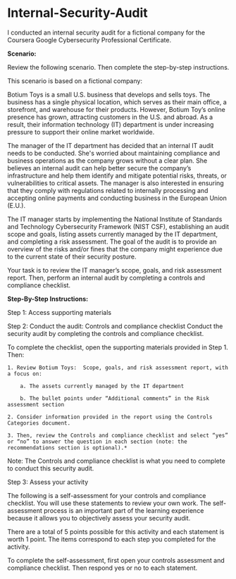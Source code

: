 # Internal-Security-Audit
I conducted an internal security audit for a fictional company for the Coursera Google Cybersecurity Professional Certificate.

**Scenario:**

Review the following scenario. Then complete the step-by-step instructions.

This scenario is based on a fictional company:

Botium Toys is a small U.S. business that develops and sells toys. The business has a single physical location, which serves as their main office, a storefront, and warehouse for their products. However, Botium Toy’s online presence has grown, attracting customers in the U.S. and abroad. As a result, their information technology (IT) department is under increasing pressure to support their online market worldwide. 

The manager of the IT department has decided that an internal IT audit needs to be conducted. She's worried about maintaining compliance and business operations as the company grows without a clear plan. She believes an internal audit can help better secure the company’s infrastructure and help them identify and mitigate potential risks, threats, or vulnerabilities to critical assets. The manager is also interested in ensuring that they comply with regulations related to internally processing and accepting online payments and conducting business in the European Union (E.U.).   

The IT manager starts by implementing the National Institute of Standards and Technology Cybersecurity Framework (NIST CSF), establishing an audit scope and goals, listing assets currently managed by the IT department, and completing a risk assessment. The goal of the audit is to provide an overview of the risks and/or fines that the company might experience due to the current state of their security posture.

Your task is to review the IT manager’s scope, goals, and risk assessment report. Then, perform an internal audit by completing a controls and compliance checklist. 

**Step-By-Step Instructions:**

Step 1: Access supporting materials

Step 2: Conduct the audit: Controls and compliance checklist
Conduct the security audit by completing the controls and compliance checklist. 

To complete the checklist, open the supporting materials provided in Step 1. Then:

    1. Review Botium Toys:  Scope, goals, and risk assessment report, with a focus on:

        a. The assets currently managed by the IT department

        b. The bullet points under “Additional comments” in the Risk assessment section

    2. Consider information provided in the report using the Controls Categories document.

    3. Then, review the Controls and compliance checklist and select “yes” or “no” to answer the question in each section (note: the recommendations section is optional).*

Note: The Controls and compliance checklist
  is what you need to complete to conduct this security audit. 

  
Step 3: Assess your activity

The following is a self-assessment for your controls and compliance checklist. You will use these statements to review your own work. The self-assessment process is an important part of the learning experience because it allows you to objectively assess your security audit.

There are a total of 5 points possible for this activity and each statement is worth 1 point. The items correspond to each step you completed for the activity. 

To complete the self-assessment, first open your controls assessment and compliance checklist. Then respond yes or no to each statement. 

